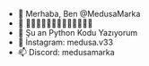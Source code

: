 - 👋 Merhaba, Ben @MedusaMarka
- 👀 🔻🔻🔻🔻🔻🔻🔻🔻🔻🔻🔻🔻🔻
- 🌱 Şu an Python Kodu Yazıyorum
- 💞️ İnstagram: medusa.v33
- 📫 Discord: medusamarka
